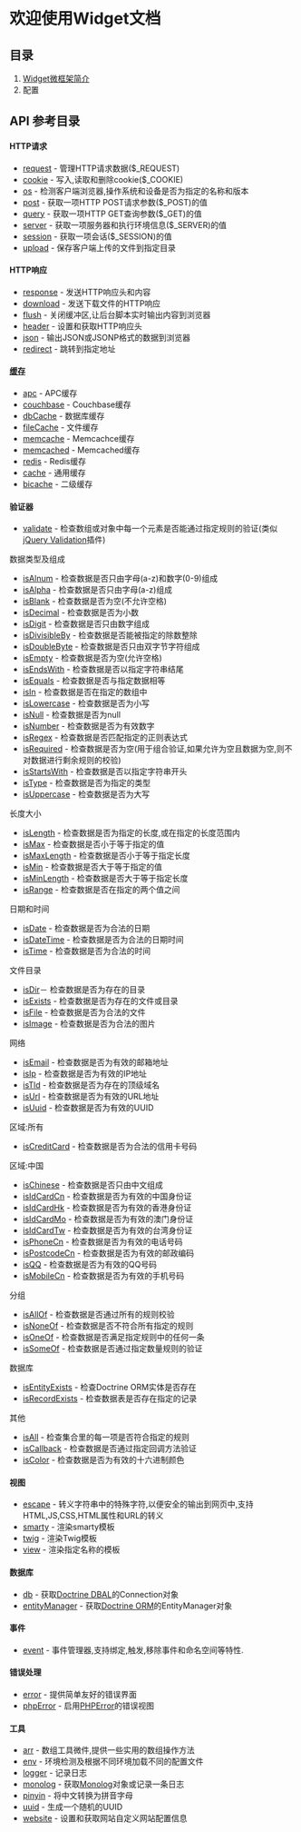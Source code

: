 欢迎使用Widget文档
==================
目录
------------
1. [Widget微框架简介](../../README.md)
2. 配置

API 参考目录
------------

#### HTTP请求
* [request](request.md) - 管理HTTP请求数据($_REQUEST)
* [cookie](cookie.md) - 写入,读取和删除cookie($_COOKIE)
* [os](os.md) - 检测客户端浏览器,操作系统和设备是否为指定的名称和版本
* [post](post.md)  - 获取一项HTTP POST请求参数($_POST)的值
* [query](query.md) - 获取一项HTTP GET查询参数($_GET)的值
* [server](server.md) - 获取一项服务器和执行环境信息($_SERVER)的值
* [session](session.md) - 获取一项会话($_SESSION)的值
* [upload](upload.md) - 保存客户端上传的文件到指定目录

#### HTTP响应
* [response](response.md) - 发送HTTP响应头和内容
* [download](download.md) - 发送下载文件的HTTP响应
* [flush](flush.md) - 关闭缓冲区,让后台脚本实时输出内容到浏览器
* [header](header.md) - 设置和获取HTTP响应头
* [json](json.md) - 输出JSON或JSONP格式的数据到浏览器
* [redirect](redirect.md) - 跳转到指定地址

#### [缓存](cache-section.md)
* [apc](apc.md) - APC缓存
* [couchbase](couchbase.md) - Couchbase缓存
* [dbCache](dbCache.md) - 数据库缓存
* [fileCache](fileCache.md) - 文件缓存
* [memcache](memcache.md) - Memcachce缓存
* [memcached](memcached.md) - Memcached缓存
* [redis](redis.md) - Redis缓存
* [cache](cache.md) - 通用缓存
* [bicache](bicache.md) - 二级缓存

#### 验证器
* [validate](validate.md) - 检查数组或对象中每一个元素是否能通过指定规则的验证(类似[jQuery Validation](http://bassistance.de/jquery-plugins/jquery-plugin-validation/)插件)

数据类型及组成
* [isAlnum](isAlnum.md) - 检查数据是否只由字母(a-z)和数字(0-9)组成
* [isAlpha](isAlpha.md) - 检查数据是否只由字母(a-z)组成
* [isBlank](isBlank.md) - 检查数据是否为空(不允许空格)
* [isDecimal](isDecimal.md) - 检查数据是否为小数
* [isDigit](isDigit.md) - 检查数据是否只由数字组成
* [isDivisibleBy](isDivisibleBy.md) - 检查数据是否能被指定的除数整除
* [isDoubleByte](isDoubleByte.md) - 检查数据是否只由双字节字符组成
* [isEmpty](isEmpty.md) - 检查数据是否为空(允许空格)
* [isEndsWith](isEndsWith.md) - 检查数据是否以指定字符串结尾
* [isEquals](isEquals.md) - 检查数据是否与指定数据相等
* [isIn](isIn.md) - 检查数据是否在指定的数组中
* [isLowercase](isLowercase.md) - 检查数据是否为小写
* [isNull](isNull.md) - 检查数据是否为null
* [isNumber](isNumber.md) - 检查数据是否为有效数字
* [isRegex](isRegex.md) - 检查数据是否匹配指定的正则表达式
* [isRequired](isRequired.md) - 检查数据是否为空(用于组合验证,如果允许为空且数据为空,则不对数据进行剩余规则的校验)
* [isStartsWith](isStartsWith.md) - 检查数据是否以指定字符串开头
* [isType](isType.md) - 检查数据是否为指定的类型
* [isUppercase](isUppercase.md) - 检查数据是否为大写

长度大小
* [isLength](isLength.md) - 检查数据是否为指定的长度,或在指定的长度范围内
* [isMax](isMax.md) - 检查数据是否小于等于指定的值
* [isMaxLength](isMaxLength.md) - 检查数据是否小于等于指定长度
* [isMin](isMin.md) - 检查数据是否大于等于指定的值
* [isMinLength](isMinLength.md) - 检查数据是否大于等于指定长度
* [isRange](isRange.md) - 检查数据是否在指定的两个值之间

日期和时间
* [isDate](isDate.md) - 检查数据是否为合法的日期
* [isDateTime](isDateTime.md) - 检查数据是否为合法的日期时间
* [isTime](isTime) - 检查数据是否为合法的时间

文件目录
* [isDir](isDir.md)－ 检查数据是否为存在的目录
* [isExists](isExists.md) - 检查数据是否为存在的文件或目录
* [isFile](isFile.md) - 检查数据是否为合法的文件
* [isImage](isImage.md) - 检查数据是否为合法的图片

网络
* [isEmail](isEmail.md) - 检查数据是否为有效的邮箱地址
* [isIp](isIp.md) - 检查数据是否为有效的IP地址
* [isTld](isTld.md) - 检查数据是否为存在的顶级域名
* [isUrl](isUrl.md) - 检查数据是否为有效的URL地址
* [isUuid](isUuid.md) - 检查数据是否为有效的UUID

区域:所有
* [isCreditCard](isCreditCard.md) - 检查数据是否为合法的信用卡号码

区域:中国
* [isChinese](isChinese.md) - 检查数据是否只由中文组成
* [isIdCardCn](isIdCardCn.md) - 检查数据是否为有效的中国身份证
* [isIdCardHk](isIdCardHk.md) - 检查数据是否为有效的香港身份证
* [isIdCardMo](isIdCardMo.md) - 检查数据是否为有效的澳门身份证
* [isIdCardTw](isIdCardTw.md) - 检查数据是否为有效的台湾身份证
* [isPhoneCn](isPhoneCn.md) - 检查数据是否为有效的电话号码
* [isPostcodeCn](isPostcodeCn.md) - 检查数据是否为有效的邮政编码
* [isQQ](isQQ.md) - 检查数据是否为有效的QQ号码
* [isMobileCn](isMobileCn.md) - 检查数据是否为有效的手机号码

分组
* [isAllOf](isAllOf.md) - 检查数据是否通过所有的规则校验
* [isNoneOf](isNoneOf.md) - 检查数据是否不符合所有指定的规则
* [isOneOf](isOneOf.md) - 检查数据是否满足指定规则中的任何一条
* [isSomeOf](isSomeOf.md) - 检查数据是否通过指定数量规则的验证

数据库
* [isEntityExists](isEntityExists.md) - 检查Doctrine ORM实体是否存在
* [isRecordExists](isRecordExists.md) - 检查数据表是否存在指定的记录

其他
* [isAll](isAll.md) - 检查集合里的每一项是否符合指定的规则
* [isCallback](isCallback.md) - 检查数据是否通过指定回调方法验证
* [isColor](isColor.md) - 检查数据是否为有效的十六进制颜色

#### 视图
* [escape](escape.md) - 转义字符串中的特殊字符,以便安全的输出到网页中,支持HTML,JS,CSS,HTML属性和URL的转义
* [smarty](smarty.md) - 渲染smarty模板
* [twig](twig.md) - 渲染Twig模板
* [view](view.md) - 渲染指定名称的模板

#### 数据库
* [db](db.md) - 获取[Doctrine DBAL](https://github.com/doctrine/dbal)的Connection对象
* [entityManager](entityManager.md) - 获取[Doctrine ORM](https://github.com/doctrine/doctrine2)的EntityManager对象

#### 事件
* [event](event.md) - 事件管理器,支持绑定,触发,移除事件和命名空间等特性.

#### 错误处理
* [error](error.md) - 提供简单友好的错误界面
* [phpError](phpError.md) - 启用[PHPError](http://phperror.net/)的错误视图

#### 工具
* [arr](attr.md) - 数组工具微件,提供一些实用的数组操作方法
* [env](env.md) - 环境检测及根据不同环境加载不同的配置文件
* [logger](logger.md) - 记录日志
* [monolog](monolog.md) - 获取[Monolog](https://github.com/Seldaek/monolog)对象或记录一条日志
* [pinyin](pinyin.md) - 将中文转换为拼音字母
* [uuid](uuid.md) - 生成一个随机的UUID
* [website](website.md) - 设置和获取网站自定义网站配置信息